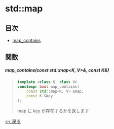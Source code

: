 # std::map

## 目次
- [map_contains](#map_containsconst-stdmapk-v-const-k)

## 関数
##### map_contains(const std::map<K, V>&, const K&)
> ```c++
> template <class K, class V>
> constexpr bool map_contains(
>     const std::map<K, V> &map,
>     const K &key
> );
> ```
> map に key が存在するかを返します

[<< 戻る](../INDEX.md)